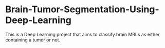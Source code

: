 # Brain-Tumor-Segmentation-Using-Deep-Learning
This is a Deep Learning project that aims to classify brain MRI's as either containing a tumor or not.
